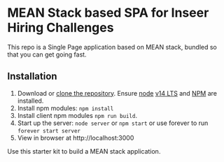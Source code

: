 # MEAN Stack based SPA for Inseer Hiring Challenges

This repo is a Single Page application based on MEAN stack, bundled so that you can get going fast.

## Installation

1. Download or [clone the repository](https://github.com/inseer-inc/mean-stack-template/generate). Ensure [node](https://nodejs.org/en/download/) [v14 LTS](https://nodejs.org/download/release/v14.19.1) and [NPM](https://npmjs.com) are installed.
2. Install npm modules: `npm install`
3. Install client npm modules `npm run build`.
4. Start up the server: `node server` or `npm start` or use forever to run `forever start server`
5. View in browser at http://localhost:3000

Use this starter kit to build a MEAN stack application.
